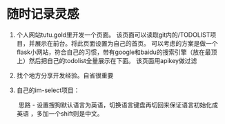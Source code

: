 # 随时记录灵感

1. 个人网站tutu.gold里开发一个页面。
   该页面可以读取git内的/TODOLIST项目，并展示在前台。将此页面设置为自己的首页。
   可以考虑的方案是做一个flask小网站，符合自己的习惯，带有google和baidu的搜索引擎（放在最顶上）然后把自己的todolist全量展示在下面。
   该页面用apikey做过滤

2. 找个地方分享开发经验。自省很重要

3. 自己的im-select项目：

    ​	思路 - 设置搜狗默认语言为英语，切换语言键盘再切回来保证语言初始化成英语 ，多加一个shift则是中文。
